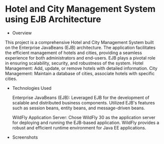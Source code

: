 # Hotel and City Management System using EJB Architecture
* Overview

This project is a comprehensive Hotel and City Management System built on the Enterprise JavaBeans (EJB) architecture. The application facilitates the efficient management of hotels and cities, providing a seamless experience for both administrators and end-users. EJB plays a pivotal role in ensuring scalability, security, and robustness of the system.
    Hotel Management:
        Add, update, or remove hotels with detailed information.
    City Management:
        Maintain a database of cities, associate hotels with specific cities.

* Technologies Used

    Enterprise JavaBeans (EJB):
        Leveraged EJB for the development of scalable and distributed business components.
        Utilized EJB's features such as session beans, entity beans, and message-driven beans.

    WildFly Application Server:
        Chose WildFly 30 as the application server for deploying and running the EJB-based application.
        WildFly provides a robust and efficient runtime environment for Java EE applications.
  
* Screenshots 
